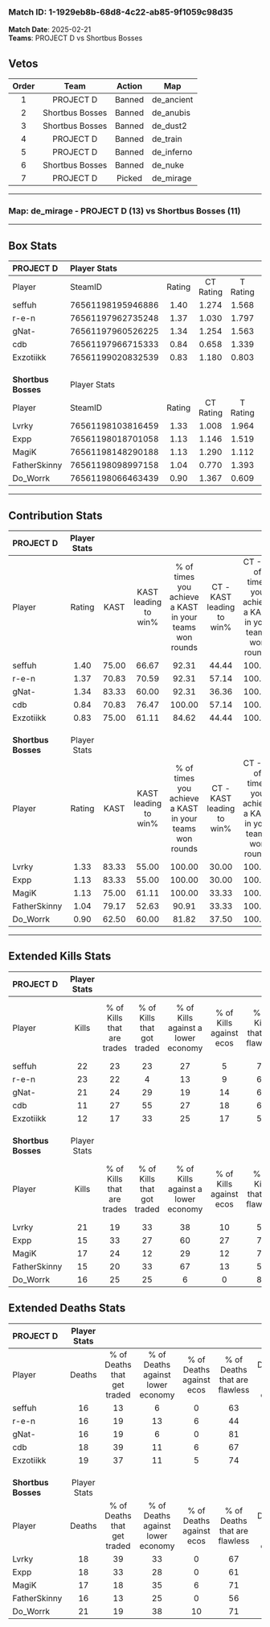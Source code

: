 ### Match ID: 1-1929eb8b-68d8-4c22-ab85-9f1059c98d35  
**Match Date**: 2025-02-21  
**Teams**: PROJECT D vs Shortbus Bosses  

## Vetos  

| Order | Team | Action | Map |
| :---: | :--: | :----: | --- |
| 1 | PROJECT D | Banned | de_ancient |
| 2 | Shortbus Bosses | Banned | de_anubis |
| 3 | Shortbus Bosses | Banned | de_dust2 |
| 4 | PROJECT D | Banned | de_train |
| 5 | PROJECT D | Banned | de_inferno |
| 6 | Shortbus Bosses | Banned | de_nuke |
| 7 | PROJECT D | Picked | de_mirage |

---  

### **Map**: de_mirage - PROJECT D (13) vs Shortbus Bosses (11)  
---  

## Box Stats  

| **PROJECT D**       | Player Stats      |        |           |          |       |      |       |         |        |      |     |
| :- | :- | :-: | :-: | :-: | :-: | :-: | :-: | :-: | :-: | :-: | :-: |
| Player              | SteamID           | Rating | CT Rating | T Rating | KAST  | ADR  | Kills | Assists | Deaths | K/D  | HS% |
| seffuh              | 76561198195946886 |  1.40  |   1.274   |  1.568   | 75.00 | 99.5 |  22   |    8    |   16   | 1.38 | 59  |
| r-e-n               | 76561197962735248 |  1.37  |   1.030   |  1.797   | 70.83 | 91.2 |  23   |    6    |   16   | 1.44 | 52  |
| gNat-               | 76561197960526225 |  1.34  |   1.254   |  1.563   | 83.33 | 79.5 |  21   |    4    |   16   | 1.31 | 33  |
| cdb                 | 76561197966715333 |  0.84  |   0.658   |  1.339   | 70.83 | 72.0 |  11   |    9    |   18   | 0.61 | 63  |
| Exzotiikk           | 76561199020832539 |  0.83  |   1.180   |  0.803   | 75.00 | 58.8 |  12   |    5    |   19   | 0.63 | 25  |
|                     |                   |        |           |          |       |      |       |         |        |      |     |
|                     |                   |        |           |          |       |      |       |         |        |      |     |
|                     |                   |        |           |          |       |      |       |         |        |      |     |
| **Shortbus Bosses** | Player Stats      |        |           |          |       |      |       |         |        |      |     |
| Player              | SteamID           | Rating | CT Rating | T Rating | KAST  | ADR  | Kills | Assists | Deaths | K/D  | HS% |
| Lvrky               | 76561198103816459 |  1.33  |   1.008   |  1.964   | 83.33 | 89.5 |  21   |    4    |   18   | 1.17 | 42  |
| Expp                | 76561198018701058 |  1.13  |   1.146   |  1.519   | 83.33 | 85.4 |  15   |   10    |   18   | 0.83 | 53  |
| MagiK               | 76561198148290188 |  1.13  |   1.290   |  1.112   | 75.00 | 84.0 |  17   |    5    |   17   | 1.00 | 35  |
| FatherSkinny        | 76561198098997158 |  1.04  |   0.770   |  1.393   | 79.17 | 61.2 |  15   |    4    |   16   | 0.94 | 46  |
| Do_Worrk            | 76561198066463439 |  0.90  |   1.367   |  0.609   | 62.50 | 77.1 |  16   |    6    |   21   | 0.76 | 43  |
---  

## Contribution Stats  

| **PROJECT D**       | Player Stats |       |                      |                                                        |                           |                                                             |                          |                                                            |
| :- | :-: | :-: | :-: | :-: | :-: | :-: | :-: | :-: |
| Player              |    Rating    | KAST  | KAST leading to win% | % of times you achieve a KAST in your teams won rounds | CT - KAST leading to win% | CT - % of times you achieve a KAST in your teams won rounds | T - KAST leading to win% | T - % of times you achieve a KAST in your teams won rounds |
| seffuh              |     1.40     | 75.00 |        66.67         |                         92.31                          |           44.44           |                           100.00                            |          88.89           |                           88.89                            |
| r-e-n               |     1.37     | 70.83 |        70.59         |                         92.31                          |           57.14           |                           100.00                            |          80.00           |                           88.89                            |
| gNat-               |     1.34     | 83.33 |        60.00         |                         92.31                          |           36.36           |                           100.00                            |          88.89           |                           88.89                            |
| cdb                 |     0.84     | 70.83 |        76.47         |                         100.00                         |           57.14           |                           100.00                            |          90.00           |                           100.00                           |
| Exzotiikk           |     0.83     | 75.00 |        61.11         |                         84.62                          |           44.44           |                           100.00                            |          77.78           |                           77.78                            |
|                     |              |       |                      |                                                        |                           |                                                             |                          |                                                            |
|                     |              |       |                      |                                                        |                           |                                                             |                          |                                                            |
|                     |              |       |                      |                                                        |                           |                                                             |                          |                                                            |
| **Shortbus Bosses** | Player Stats |       |                      |                                                        |                           |                                                             |                          |                                                            |
| Player              |    Rating    | KAST  | KAST leading to win% | % of times you achieve a KAST in your teams won rounds | CT - KAST leading to win% | CT - % of times you achieve a KAST in your teams won rounds | T - KAST leading to win% | T - % of times you achieve a KAST in your teams won rounds |
| Lvrky               |     1.33     | 83.33 |        55.00         |                         100.00                         |           30.00           |                           100.00                            |          80.00           |                           100.00                           |
| Expp                |     1.13     | 83.33 |        55.00         |                         100.00                         |           30.00           |                           100.00                            |          80.00           |                           100.00                           |
| MagiK               |     1.13     | 75.00 |        61.11         |                         100.00                         |           33.33           |                           100.00                            |          88.89           |                           100.00                           |
| FatherSkinny        |     1.04     | 79.17 |        52.63         |                         90.91                          |           33.33           |                           100.00                            |          70.00           |                           87.50                            |
| Do_Worrk            |     0.90     | 62.50 |        60.00         |                         81.82                          |           37.50           |                           100.00                            |          85.71           |                           75.00                            |
---  

## Extended Kills Stats  

| **PROJECT D**       | Player Stats |                            |                            |                                    |                         |                              |                                 |                                       |                    |           |
| :- | :-: | :-: | :-: | :-: | :-: | :-: | :-: | :-: | :-: | :-: |
| Player              |    Kills     | % of Kills that are trades | % of Kills that got traded | % of Kills against a lower economy | % of Kills against ecos | % of Kills that are flawless | % of Kills that are close duels | % of Kills that are assisted by flash | Pistol Round Kills | AWP Kills |
| seffuh              |      22      |             23             |             23             |                 27                 |            5            |              73              |                0                |                   0                   |         4          |     5     |
| r-e-n               |      23      |             22             |             4              |                 13                 |            9            |              65              |                9                |                   4                   |         0          |     1     |
| gNat-               |      21      |             24             |             29             |                 19                 |           14            |              62              |               14                |                   0                   |         0          |     2     |
| cdb                 |      11      |             27             |             55             |                 27                 |           18            |              64              |                9                |                  18                   |         0          |     1     |
| Exzotiikk           |      12      |             17             |             33             |                 25                 |           17            |              58              |                0                |                   0                   |         7          |     0     |
|                     |              |                            |                            |                                    |                         |                              |                                 |                                       |                    |           |
|                     |              |                            |                            |                                    |                         |                              |                                 |                                       |                    |           |
|                     |              |                            |                            |                                    |                         |                              |                                 |                                       |                    |           |
| **Shortbus Bosses** | Player Stats |                            |                            |                                    |                         |                              |                                 |                                       |                    |           |
| Player              |    Kills     | % of Kills that are trades | % of Kills that got traded | % of Kills against a lower economy | % of Kills against ecos | % of Kills that are flawless | % of Kills that are close duels | % of Kills that are assisted by flash | Pistol Round Kills | AWP Kills |
| Lvrky               |      21      |             19             |             33             |                 38                 |           10            |              52              |               10                |                   5                   |         0          |     2     |
| Expp                |      15      |             33             |             27             |                 60                 |           27            |              73              |               13                |                   7                   |         0          |     2     |
| MagiK               |      17      |             24             |             12             |                 29                 |           12            |              71              |                6                |                   0                   |         9          |     4     |
| FatherSkinny        |      15      |             20             |             33             |                 67                 |           13            |              53              |               13                |                   7                   |         0          |     0     |
| Do_Worrk            |      16      |             25             |             25             |                 6                  |            0            |              81              |               13                |                   0                   |         0          |     1     |
## Extended Deaths Stats  

| **PROJECT D**       | Player Stats |                             |                                   |                          |                               |                            |                           |               |
| :- | :-: | :-: | :-: | :-: | :-: | :-: | :-: | :-: |
| Player              |    Deaths    | % of Deaths that get traded | % of Deaths against lower economy | % of Deaths against ecos | % of Deaths that are flawless | % of Deaths that are close | % of Deaths while blinded | Deaths to AWP |
| seffuh              |      16      |             13              |                 6                 |            0             |              63               |             19             |             0             |       2       |
| r-e-n               |      16      |             19              |                13                 |            6             |              44               |             6              |             0             |       2       |
| gNat-               |      16      |             19              |                 6                 |            0             |              81               |             6              |             0             |       3       |
| cdb                 |      18      |             39              |                11                 |            6             |              67               |             6              |             0             |       2       |
| Exzotiikk           |      19      |             37              |                11                 |            5             |              74               |             16             |            16             |       0       |
|                     |              |                             |                                   |                          |                               |                            |                           |               |
|                     |              |                             |                                   |                          |                               |                            |                           |               |
|                     |              |                             |                                   |                          |                               |                            |                           |               |
| **Shortbus Bosses** | Player Stats |                             |                                   |                          |                               |                            |                           |               |
| Player              |    Deaths    | % of Deaths that get traded | % of Deaths against lower economy | % of Deaths against ecos | % of Deaths that are flawless | % of Deaths that are close | % of Deaths while blinded | Deaths to AWP |
| Lvrky               |      18      |             39              |                33                 |            0             |              67               |             6              |            11             |       2       |
| Expp                |      18      |             33              |                28                 |            0             |              61               |             6              |             6             |       2       |
| MagiK               |      17      |             18              |                35                 |            6             |              71               |             12             |             0             |       2       |
| FatherSkinny        |      16      |             13              |                25                 |            0             |              56               |             0              |             0             |       2       |
| Do_Worrk            |      21      |             19              |                38                 |            10            |              71               |             10             |             0             |       3       |
